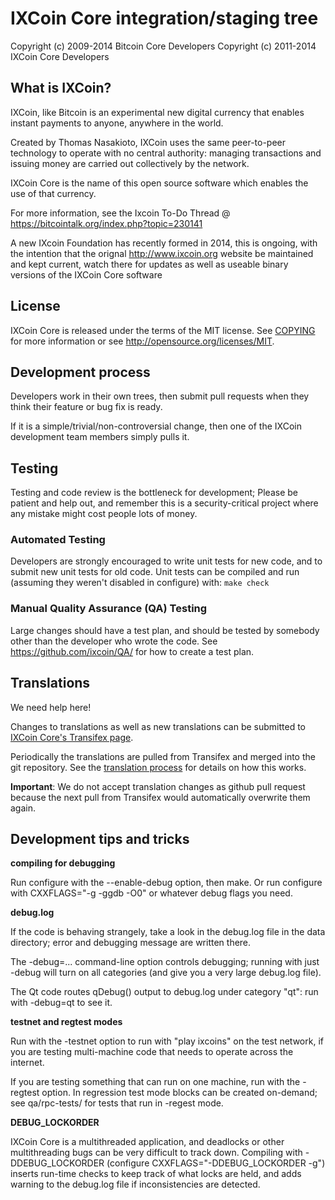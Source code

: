 IXCoin Core integration/staging tree
=====================================

Copyright (c) 2009-2014 Bitcoin Core Developers
Copyright (c) 2011-2014 IXCoin Core Developers

What is IXCoin?
----------------

IXCoin, like Bitcoin is an experimental new digital currency that enables instant
payments to anyone, anywhere in the world. 

Created by Thomas Nasakioto, IXCoin uses the same peer-to-peer technology to
operate with no central authority: managing transactions and issuing money are
carried out collectively by the network. 

IXCoin Core is the name of this open source software which enables the use of
that currency.

For more information, see the Ixcoin To-Do Thread @
https://bitcointalk.org/index.php?topic=230141

A new IXcoin Foundation has recently formed in 2014, this is ongoing, with the
intention that the orignal http://www.ixcoin.org website be maintained and
kept current, watch there for updates as well as useable binary versions of
the IXCoin Core software

License
-------

IXCoin Core is released under the terms of the MIT license. See [COPYING](COPYING) for more
information or see http://opensource.org/licenses/MIT.

Development process
-------------------

Developers work in their own trees, then submit pull requests when they think
their feature or bug fix is ready.

If it is a simple/trivial/non-controversial change, then one of the IXCoin
development team members simply pulls it.


Testing
-------

Testing and code review is the bottleneck for development; 
Please be patient and help out, and remember this is a security-critical project
where any mistake might cost people lots of money.

### Automated Testing

Developers are strongly encouraged to write unit tests for new code, and to
submit new unit tests for old code. Unit tests can be compiled and run
(assuming they weren't disabled in configure) with: `make check`


### Manual Quality Assurance (QA) Testing

Large changes should have a test plan, and should be tested by somebody other
than the developer who wrote the code.
See https://github.com/ixcoin/QA/ for how to create a test plan.

Translations
------------
We need help here! 

Changes to translations as well as new translations can be submitted to
[IXCoin Core's Transifex page](https://www.transifex.com/projects/p/ixcoin/).

Periodically the translations are pulled from Transifex and merged into the git repository. See the
[translation process](doc/translation_process.md) for details on how this works.

**Important**: We do not accept translation changes as github pull request because the next
pull from Transifex would automatically overwrite them again.

Development tips and tricks
---------------------------

**compiling for debugging**

Run configure with the --enable-debug option, then make. Or run configure with
CXXFLAGS="-g -ggdb -O0" or whatever debug flags you need.

**debug.log**

If the code is behaving strangely, take a look in the debug.log file in the data directory;
error and debugging message are written there.

The -debug=... command-line option controls debugging; running with just -debug will turn
on all categories (and give you a very large debug.log file).

The Qt code routes qDebug() output to debug.log under category "qt": run with -debug=qt
to see it.

**testnet and regtest modes**

Run with the -testnet option to run with "play ixcoins" on the test network, if you
are testing multi-machine code that needs to operate across the internet.

If you are testing something that can run on one machine, run with the -regtest option.
In regression test mode blocks can be created on-demand; see qa/rpc-tests/ for tests
that run in -regest mode.

**DEBUG_LOCKORDER**

IXCoin Core is a multithreaded application, and deadlocks or other multithreading bugs
can be very difficult to track down. Compiling with -DDEBUG_LOCKORDER (configure
CXXFLAGS="-DDEBUG_LOCKORDER -g") inserts run-time checks to keep track of what locks
are held, and adds warning to the debug.log file if inconsistencies are detected.
